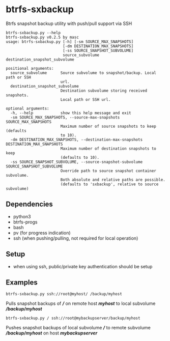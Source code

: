 btrfs-sxbackup
==============

Btrfs snapshot backup utility with push/pull support via SSH

```
btrfs-sxbackup.py --help
btrfs-sxbackup.py v0.2.5 by masc
usage: btrfs-sxbackup.py [-h] [-sm SOURCE_MAX_SNAPSHOTS]
                         [-dm DESTINATION_MAX_SNAPSHOTS]
                         [-ss SOURCE_SNAPSHOT_SUBVOLUME]
                         source_subvolume destination_snapshot_subvolume

positional arguments:
  source_subvolume      Source subvolume to snapshot/backup. Local path or SSH
                        url.
  destination_snapshot_subvolume
                        Destination subvolume storing received snapshots.
                        Local path or SSH url.

optional arguments:
  -h, --help            show this help message and exit
  -sm SOURCE_MAX_SNAPSHOTS, --source-max-snapshots SOURCE_MAX_SNAPSHOTS
                        Maximum number of source snapshots to keep (defaults
                        to 10).
  -dm DESTINATION_MAX_SNAPSHOTS, --destination-max-snapshots DESTINATION_MAX_SNAPSHOTS
                        Maximum number of destination snapshots to keep
                        (defaults to 10).
  -ss SOURCE_SNAPSHOT_SUBVOLUME, --source-snapshot-subvolume SOURCE_SNAPSHOT_SUBVOLUME
                        Override path to source snapshot container subvolume.
                        Both absolute and relative paths are possible.
                        (defaults to 'sxbackup', relative to source subvolume)
```

## Dependencies ##
* python3
* btrfs-progs
* bash
* pv (for progress indication)
* ssh (when pushing/pulling, not required for local operation)

## Setup ##
* when using ssh, public/private key authentication should be setup

## Examples ##
```
btrfs-sxbackup.py ssh://root@myhost/ /backup/myhost
```
Pulls snapshot backups of ___/___ on remote host ___myhost___ to local subvolume ___/backup/myhost___
```
btrfs-sxbackup.py / ssh://root@mybackupserver/backup/myhost
```
Pushes snapshot backups of local subvolume ___/___ to remote subvolume ___/backup/myhost___ on host ___mybackupserver___
